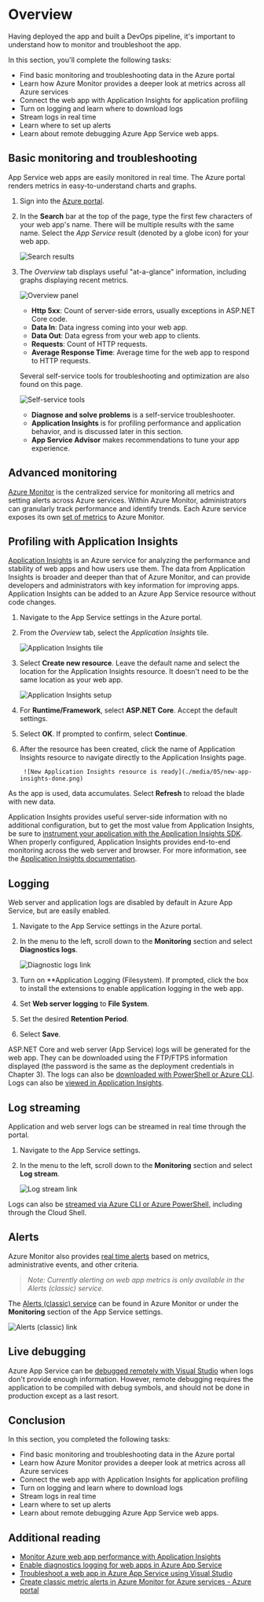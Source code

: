 # Overview

Having deployed the app and built a DevOps pipeline, it's important to understand how to monitor and troubleshoot the app.

In this section, you'll complete the following tasks:

* Find basic monitoring and troubleshooting data in the Azure portal
* Learn how Azure Monitor provides a deeper look at metrics across all Azure services
* Connect the web app with Application Insights for application profiling
* Turn on logging and learn where to download logs
* Stream logs in real time
* Learn where to set up alerts
* Learn about remote debugging Azure App Service web apps.

## Basic monitoring and troubleshooting

App Service web apps are easily monitored in real time. The Azure portal renders metrics in easy-to-understand charts and graphs.

1. Sign into the [Azure portal](https://portal.azure.com).

1. In the **Search** bar at the top of the page, type the first few characters of your web app's name. There will be multiple results with the same name. Select the *App Service* result (denoted by a globe icon) for your web app.
    
    ![Search results](./media/05/search.png)

1. The *Overview* tab displays useful "at-a-glance" information, including graphs displaying recent metrics.

    ![Overview panel](./media/05/overview.png)

    * **Http 5xx**: Count of server-side errors, usually exceptions in ASP.NET Core code.
    * **Data In**: Data ingress coming into your web app.
    * **Data Out**: Data egress from your web app to clients.
    * **Requests**: Count of HTTP requests.
    * **Average Response Time**: Average time for the web app to respond to HTTP requests.

    Several self-service tools for troubleshooting and optimization are also found on this page.

    ![Self-service tools](./media/05/wizards.png)
    
    * **Diagnose and solve problems** is a self-service troubleshooter. 
    * **Application Insights** is for profiling performance and application behavior, and is discussed later in this section.
    * **App Service Advisor** makes recommendations to tune your app experience.

## Advanced monitoring

[Azure Monitor](https://docs.microsoft.com/azure/monitoring-and-diagnostics/) is the centralized service for monitoring all metrics and setting alerts across Azure services. Within Azure Monitor, administrators can granularly track performance and identify trends. Each Azure service exposes its own [set of metrics](https://docs.microsoft.com/azure/monitoring-and-diagnostics/monitoring-supported-metrics#microsoftwebsites-excluding-functions) to Azure Monitor.

## Profiling with Application Insights

[Application Insights](https://docs.microsoft.com/azure/application-insights/app-insights-overview) is an Azure service for analyzing the performance and stability of web apps and how users use them. The data from Application Insights is broader and deeper than that of Azure Monitor, and can provide developers and administrators with key information for improving apps. Application Insights can be added to an Azure App Service resource without code changes.

1. Navigate to the App Service settings in the Azure portal.
1. From the *Overview* tab, select the *Application Insights* tile.
    
    ![Application Insights tile](./media/05/app-insights.png)

1. Select **Create new resource**. Leave the default name and select the location for the Application Insights resource. It doesn't need to be the same location as your web app.
    
    ![Application Insights setup](./media/05/new-app-insights.png)

1. For **Runtime/Framework**, select **ASP.NET Core**. Accept the default settings.
1. Select **OK**. If prompted to confirm, select **Continue**.
1. After the resource has been created, click the name of Application Insights resource to navigate directly to the Application Insights page.
    
        ![New Application Insights resource is ready](./media/05/new-app-insights-done.png)

As the app is used, data accumulates. Select **Refresh** to reload the blade with new data.

Application Insights provides useful server-side information with no additional configuration, but to get the most value from Application Insights, be sure to [instrument your application with the Application Insights SDK](https://docs.microsoft.com/azure/application-insights/app-insights-asp-net-core). When properly configured, Application Insights provides end-to-end monitoring across the web server and browser. For more information, see the [Application Insights documentation](https://docs.microsoft.com/azure/application-insights/app-insights-overview).


## Logging

Web server and application logs are disabled by default in Azure App Service, but are easily enabled.

1. Navigate to the App Service settings in the Azure portal.
1. In the menu to the left, scroll down to the **Monitoring** section and select **Diagnostics logs**.
    
    ![Diagnostic logs link](./media/05/logging.png)

1. Turn on **Application Logging (Filesystem). If prompted, click the box to install the extensions to enable application logging in the web app.
1. Set **Web server logging** to **File System**.
1. Set the desired **Retention Period**.
1. Select **Save**.

ASP.NET Core and web server (App Service) logs will be generated for the web app. They can be downloaded using the FTP/FTPS information displayed (the password is the same as the deployment credentials in Chapter 3). The logs can also be [downloaded with PowerShell or Azure CLI](https://docs.microsoft.com/azure/app-service/web-sites-enable-diagnostic-log#download). Logs can also be [viewed in Application Insights](https://docs.microsoft.com/azure/app-service/web-sites-enable-diagnostic-log#how-to-view-logs-in-application-insights).


## Log streaming

Application and web server logs can be streamed in real time through the portal.

1. Navigate to the App Service settings.
1. In the menu to the left, scroll down to the **Monitoring** section and select **Log stream**.
    
    ![Log stream link](./media/05/log-stream.png)

Logs can also be [streamed via Azure CLI or Azure PowerShell](https://docs.microsoft.com/azure/app-service/web-sites-enable-diagnostic-log#streamlogs), including through the Cloud Shell.
 
## Alerts

Azure Monitor also provides [real time alerts](https://docs.microsoft.com/azure/monitoring-and-diagnostics/insights-alerts-portal) based on metrics, administrative events, and other criteria.

> *Note: Currently alerting on web app metrics is only available in the Alerts (classic) service.*

The [Alerts (classic) service](https://docs.microsoft.com/azure/monitoring-and-diagnostics/monitor-quick-resource-metric-alert-portal) can be found in Azure Monitor or under the **Monitoring** section of the App Service settings.

![Alerts (classic) link](./media/05/alerts.png)

## Live debugging

Azure App Service can be [debugged remotely with Visual Studio](https://docs.microsoft.com/azure/app-service/web-sites-dotnet-troubleshoot-visual-studio#remotedebug) when logs don't provide enough information. However, remote debugging requires the application to be compiled with debug symbols, and should not be done in production except as a last resort.

## Conclusion

In this section, you completed the following tasks:

* Find basic monitoring and troubleshooting data in the Azure portal
* Learn how Azure Monitor provides a deeper look at metrics across all Azure services
* Connect the web app with Application Insights for application profiling
* Turn on logging and learn where to download logs
* Stream logs in real time
* Learn where to set up alerts
* Learn about remote debugging Azure App Service web apps.

## Additional reading

* [Monitor Azure web app performance with Application Insights](https://docs.microsoft.com/azure/application-insights/app-insights-azure-web-apps)
* [Enable diagnostics logging for web apps in Azure App Service](https://docs.microsoft.com/en-us/azure/app-service/web-sites-enable-diagnostic-log)
* [Troubleshoot a web app in Azure App Service using Visual Studio](https://docs.microsoft.com/azure/app-service/web-sites-dotnet-troubleshoot-visual-studio)
* [Create classic metric alerts in Azure Monitor for Azure services - Azure portal](https://docs.microsoft.com/azure/monitoring-and-diagnostics/insights-alerts-portal)
